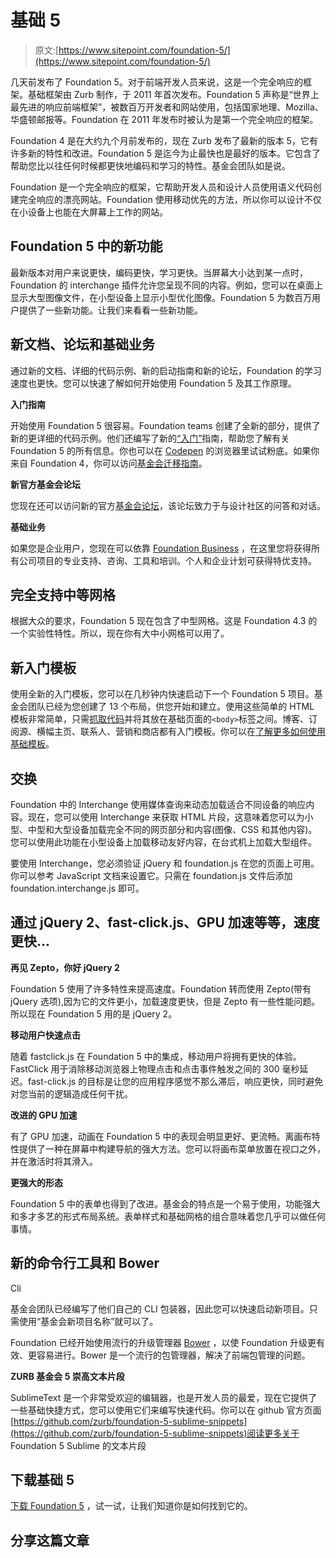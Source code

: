 # 基础 5

> 原文:[https://www.sitepoint.com/foundation-5/](https://www.sitepoint.com/foundation-5/)

几天前发布了 Foundation 5。对于前端开发人员来说，这是一个完全响应的框架。基础框架由 Zurb 制作，于 2011 年首次发布。Foundation 5 声称是“世界上最先进的响应前端框架”，被数百万开发者和网站使用，包括国家地理、Mozilla、华盛顿邮报等。Foundation 在 2011 年发布时被认为是第一个完全响应的框架。

Foundation 4 是在大约九个月前发布的，现在 Zurb 发布了最新的版本 5，它有许多新的特性和改进。Foundation 5 是迄今为止最快也是最好的版本。它包含了帮助您比以往任何时候都更快地编码和学习的特性。基金会团队如是说。

Foundation 是一个完全响应的框架，它帮助开发人员和设计人员使用语义代码创建完全响应的漂亮网站。Foundation 使用移动优先的方法，所以你可以设计不仅在小设备上也能在大屏幕上工作的网站。

## Foundation 5 中的新功能

最新版本对用户来说更快，编码更快，学习更快。当屏幕大小达到某一点时，Foundation 的 interchange 插件允许您呈现不同的内容。例如，您可以在桌面上显示大型图像文件，在小型设备上显示小型优化图像。Foundation 5 为数百万用户提供了一些新功能。让我们来看看一些新功能。

## 新文档、论坛和基础业务

通过新的文档、详细的代码示例、新的启动指南和新的论坛，Foundation 的学习速度也更快。您可以快速了解如何开始使用 Foundation 5 及其工作原理。

**入门指南**

开始使用 Foundation 5 很容易。Foundation teams 创建了全新的部分，提供了新的更详细的代码示例。他们还编写了新的[“入门”](http://foundation.zurb.com/docs/)指南，帮助您了解有关 Foundation 5 的所有信息。你也可以在 [Codepen](http://codepen.io/anon/pen/FHwGB) 的浏览器里试试粉底。如果你来自 Foundation 4，你可以访问[基金会迁移指南](http://foundation.zurb.com/docs/upgrading.html)。

**新官方基金会论坛**

您现在还可以访问新的官方[基金会论坛](http://foundation.zurb.com/forum)，该论坛致力于与设计社区的问答和对话。

**基础业务**

如果您是企业用户，您现在可以依靠 [Foundation Business](http://foundation.zurb.com/business/services.html) ，在这里您将获得所有公司项目的专业支持、咨询、工具和培训。个人和企业计划可获得特优支持。

## 完全支持中等网格

根据大众的要求，Foundation 5 现在包含了中型网格。这是 Foundation 4.3 的一个实验性特性。所以，现在你有大中小网格可以用了。

## 新入门模板

使用全新的入门模板，您可以在几秒钟内快速启动下一个 Foundation 5 项目。基金会团队已经为您创建了 13 个布局，供您开始和建立。使用这些简单的 HTML 模板非常简单，只需[抓取代码](http://foundation.zurb.com/templates.html)并将其放在基础页面的`<body>`标签之间。博客、订阅源、横幅主页、联系人、营销和商店都有入门模板。你可以在[了解更多如何使用基础模板](http://foundation.zurb.com/templates.html)。

## 交换

Foundation 中的 Interchange 使用媒体查询来动态加载适合不同设备的响应内容。现在，您可以使用 Interchange 来获取 HTML 片段，这意味着您可以为小型、中型和大型设备加载完全不同的网页部分和内容(图像、CSS 和其他内容)。您可以使用此功能在小型设备上加载移动友好内容，在台式机上加载大型组件。

要使用 Interchange，您必须验证 jQuery 和 foundation.js 在您的页面上可用。你可以参考 JavaScript 文档来设置它。只需在 foundation.js 文件后添加 foundation.interchange.js 即可。

## 通过 jQuery 2、fast-click.js、GPU 加速等等，速度更快…

**再见 Zepto，你好 jQuery 2**

Foundation 5 使用了许多特性来提高速度。Foundation 转而使用 Zepto(带有 jQuery 选项),因为它的文件更小，加载速度更快，但是 Zepto 有一些性能问题。所以现在 Foundation 5 用的是 jQuery 2。

**移动用户快速点击**

随着 fastclick.js 在 Foundation 5 中的集成，移动用户将拥有更快的体验。FastClick 用于消除移动浏览器上物理点击和点击事件触发之间的 300 毫秒延迟。fast-click.js 的目标是让您的应用程序感觉不那么滞后，响应更快，同时避免对您当前的逻辑造成任何干扰。

**改进的 GPU 加速**

有了 GPU 加速，动画在 Foundation 5 中的表现会明显更好、更流畅。离画布特性提供了一种在屏幕中构建导航的强大方法。您可以将画布菜单放置在视口之外，并在激活时将其滑入。

**更强大的形态**

Foundation 5 中的表单也得到了改进。基金会的特点是一个易于使用，功能强大和多才多艺的形式布局系统。表单样式和基础网格的组合意味着您几乎可以做任何事情。

## 新的命令行工具和 Bower

Cli

基金会团队已经编写了他们自己的 CLI 包装器，因此您可以快速启动新项目。只需使用“基金会新项目名称”就可以了。

Foundation 已经开始使用流行的升级管理器 [Bower](https://github.com/bower/bower/blob/master/README.md) ，以使 Foundation 升级更有效、更容易进行。Bower 是一个流行的包管理器，解决了前端包管理的问题。

**ZURB 基金会 5 崇高文本片段**

SublimeText 是一个非常受欢迎的编辑器，也是开发人员的最爱，现在它提供了一些基础快捷方式，您可以使用它们来编写快速代码。你可以在 github 官方页面[https://github.com/zurb/foundation-5-sublime-snippets](https://github.com/zurb/foundation-5-sublime-snippets)阅读更多关于 Foundation 5 Sublime 的文本片段

## 下载基础 5

[下载 Foundation 5](http://foundation.zurb.com/develop/download.html) ，试一试，让我们知道你是如何找到它的。

## 分享这篇文章